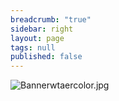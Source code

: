 ```yaml
---
breadcrumb: "true"
sidebar: right
layout: page
tags: null
published: false
---
```


![Bannerwtaercolor.jpg]({{site.baseurl}}/images/Bannerwtaercolor.jpg)

